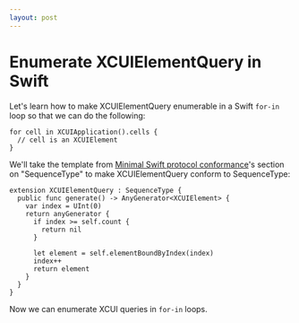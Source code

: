 ```yaml
---
layout: post
---
```


# Enumerate XCUIElementQuery in Swift

Let's learn how to make XCUIElementQuery enumerable in a Swift `for-in` loop so that we can do the following:

```
for cell in XCUIApplication().cells {
  // cell is an XCUIElement
}
```

We'll take the template from [Minimal Swift protocol conformance](http://design.featherless.software/minimal-swift-protocol-conformance/)'s section on "SequenceType" to make XCUIElementQuery conform to SequenceType:

```
extension XCUIElementQuery : SequenceType {
  public func generate() -> AnyGenerator<XCUIElement> {
    var index = UInt(0)
    return anyGenerator {
      if index >= self.count {
        return nil
      }

      let element = self.elementBoundByIndex(index)
      index++
      return element
    }
  }
}
```

Now we can enumerate XCUI queries in `for-in` loops.
